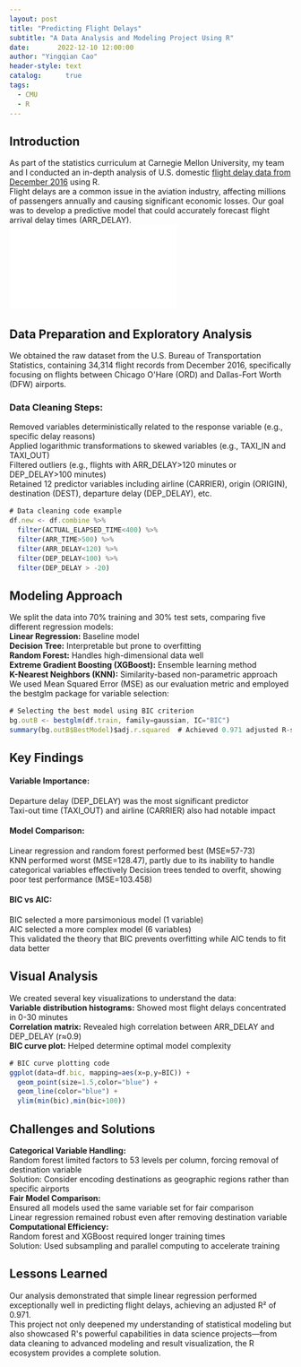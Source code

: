 ```yaml
---
layout: post
title: "Predicting Flight Delays"
subtitle: "A Data Analysis and Modeling Project Using R"
date:       2022-12-10 12:00:00
author: "Yingqian Cao"
header-style: text
catalog:      true
tags:
  - CMU
  - R
---
```


## Introduction

As part of the statistics curriculum at Carnegie Mellon University, my team and I conducted an in-depth analysis of U.S. domestic [flight delay data from December 2016](http://rosmarus.refsmmat.com/datasets/datasets/ﬂight-delays/) using R.  
Flight delays are a common issue in the aviation industry, affecting millions of passengers annually 
and causing significant economic losses. Our goal was to develop a predictive model that could 
accurately forecast flight arrival delay times (ARR_DELAY).
![](/img/36600_poster.pdf)


## Data Preparation and Exploratory Analysis
We obtained the raw dataset from the U.S. Bureau of Transportation Statistics,
containing 34,314 flight records from December 2016, specifically focusing on flights between 
Chicago O'Hare (ORD) and Dallas-Fort Worth (DFW) airports.

### Data Cleaning Steps:
Removed variables deterministically related to the response variable (e.g., specific delay reasons)  
Applied logarithmic transformations to skewed variables (e.g., TAXI_IN and TAXI_OUT)  
Filtered outliers (e.g., flights with ARR_DELAY>120 minutes or DEP_DELAY>100 minutes)  
Retained 12 predictor variables including airline (CARRIER), origin (ORIGIN), destination (DEST), departure delay (DEP_DELAY), etc.  
```ts
# Data cleaning code example
df.new <- df.combine %>% 
  filter(ACTUAL_ELAPSED_TIME<400) %>% 
  filter(ARR_TIME>500) %>% 
  filter(ARR_DELAY<120) %>% 
  filter(DEP_DELAY<100) %>% 
  filter(DEP_DELAY > -20)
```

## Modeling Approach
We split the data into 70% training and 30% test sets, comparing five different regression models:  
**Linear Regression:** Baseline model  
**Decision Tree:** Interpretable but prone to overfitting  
**Random Forest:** Handles high-dimensional data well  
**Extreme Gradient Boosting (XGBoost):** Ensemble learning method  
**K-Nearest Neighbors (KNN):** Similarity-based non-parametric approach  
We used Mean Squared Error (MSE) as our evaluation metric and employed the bestglm package for variable selection:  
```ts
# Selecting the best model using BIC criterion
bg.outB <- bestglm(df.train, family=gaussian, IC="BIC")
summary(bg.outB$BestModel)$adj.r.squared  # Achieved 0.971 adjusted R-squared
```


## Key Findings
#### Variable Importance:
Departure delay (DEP_DELAY) was the most significant predictor  
Taxi-out time (TAXI_OUT) and airline (CARRIER) also had notable impact
#### Model Comparison:
Linear regression and random forest performed best (MSE≈57-73)  
KNN performed worst (MSE=128.47), partly due to its inability to handle categorical variables effectively 
Decision trees tended to overfit, showing poor test performance (MSE=103.458)  
#### BIC vs AIC: 
BIC selected a more parsimonious model (1 variable)  
AIC selected a more complex model (6 variables)  
This validated the theory that BIC prevents overfitting while AIC tends to fit data better  

## Visual Analysis
We created several key visualizations to understand the data:  
**Variable distribution histograms:** Showed most flight delays concentrated in 0-30 minutes  
**Correlation matrix:** Revealed high correlation between ARR_DELAY and DEP_DELAY (r≈0.9)  
**BIC curve plot:** Helped determine optimal model complexity  
```ts
# BIC curve plotting code
ggplot(data=df.bic, mapping=aes(x=p,y=BIC)) + 
  geom_point(size=1.5,color="blue") + 
  geom_line(color="blue") +
  ylim(min(bic),min(bic+100))
```

## Challenges and Solutions
**Categorical Variable Handling:**  
Random forest limited factors to 53 levels per column, forcing removal of destination variable  
Solution: Consider encoding destinations as geographic regions rather than specific airports  
**Fair Model Comparison:**  
Ensured all models used the same variable set for fair comparison  
Linear regression remained robust even after removing destination variable  
**Computational Efficiency:**  
Random forest and XGBoost required longer training times  
Solution: Used subsampling and parallel computing to accelerate training  


## Lessons Learned

Our analysis demonstrated that simple linear regression performed exceptionally well in predicting flight delays, achieving an adjusted R² of 0.971.  
This project not only deepened my understanding of statistical modeling but also showcased R's powerful capabilities in data science projects—from data cleaning to advanced modeling and result visualization, the R ecosystem provides a complete solution.

